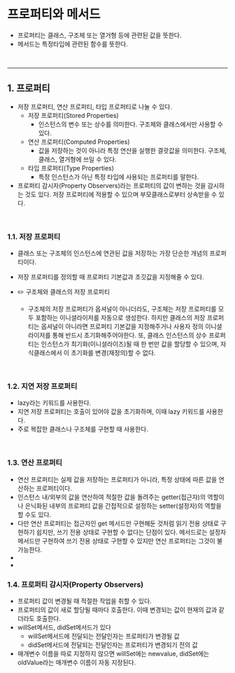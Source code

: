 # 프로퍼티와 메서드
- 프로퍼티는 클래스, 구조체 또는 열거형 등에 관련된 값을 뜻한다.
- 메서드는 특정타입에 관련된 함수를 뜻한다.

<br/>

-------------

## 1. 프로퍼티
- 저장 프로퍼티, 연산 프로퍼티, 타입 프로퍼티로 나눌 수 있다.
   - 저장 프로퍼티(Stored Properties)
      - 인스턴스의 변수 또는 상수를 의미한다. 구조체와 클래스에서만 사용할 수 있다.
   - 연산 프로퍼티(Computed Properties)
      - 값을 저장하는 것이 아니라 특정 연산을 실행한 결괏값을 의미한다. 구조체, 클래스, 열거형에 쓰일 수 있다.
   - 타입 프로퍼티(Type Properties)
      - 특정 인스턴스가 아닌 특정 타입에 사용되는 프로퍼티를 말한다.
- 프로퍼티 감시자(Property Observers)라는 프로퍼티의 값이 변하는 것을 감시하는 것도 있다. 저장 프로퍼티에 적용할 수 있으며 부모클래스로부터 상속받을 수 있다.

<br/>

### 1.1. 저장 프로퍼티
- 클래스 또는 구조체의 인스턴스에 연관된 값을 저장하는 가장 단순한 개념의 프로퍼티이다.
- 저장 프로퍼티를 정의할 때 프로퍼티 기본값과 초깃값을 지정해줄 수 있다.

-  ✏️ 구조체와 클래스의 저장 프로퍼티
   - 구조체의 저장 프로퍼티가 옵셔널이 아니더라도, 구조체는 저장 프로퍼티를 모두 포함하는 이니셜라이저를 자동으로 생성한다. 하지만 클래스의 저장 프로퍼티는 옵셔널이 아니라면 프로퍼티 기본값을 지정해주거나 사용자 정의 이니셜라이저를 통해 반드시 초기화해주어야한다. 또, 클래스 인스턴스의 상수 프로퍼티는 인스턴스가 최기화(이니셜라이즈)될 때 한 번만 값을 할당할 수 있으며, 자식클래스에서 이 초기화를 변경(재정의)할 수 없다.

<br/>

### 1.2. 지연 저장 프로퍼티
- lazy라는 키워드를 사용한다.
- 지연 저장 프로퍼티는 호출이 있어야 값을 초기화하며, 이때 lazy 키워드를 사용한다.
- 주로 복잡한 클래스나 구조체를 구현할 때 사용한다.

<br/>

### 1.3. 연산 프로퍼티
- 연산 프로퍼티는 실제 값을 저장하는 프로퍼티가 아니라, 특정 상태에 따른 값을 연산하는 프로퍼티이다.
- 인스턴스 내/외부의 값을 연산하여 적절한 값을 돌려주는 getter(접근자)의 역할이나 은닉화된 내부의 프로퍼티 값을 간접적으로 설정하는 setter(설정자)의 역할을 할 수도 있다.
- 다만 연산 프로퍼티는 접근자인 get 메서드만 구현해둔 것처럼 읽기 전용 상태로 구현하기 쉽지만, 쓰기 전용 상태로 구현할 수 없다는 단점이 있다. 메서드로는 설정자 메서드만 구현하여 쓰기 전용 상태로 구현할 수 있지만 연산 프로퍼티는 그것이 불가능한다.
- 
- <br/>

### 1.4. 프로퍼티 감시자(Property Observers)

- 프로퍼티 값이 변경될 때 적절한 작업을 취할 수 있다.
- 프로퍼티의 값이 새로 할당될 때마다 호출한다. 이때 변경되는 값이 현재의 값과 같더라도 호출한다.
- willSet메서드, didSet메서드가 있다
   - willSet메서드에 전달되는 전달인자는 프로퍼티가 변경될 값
   - didSet메서드에 전달되는 전달인자는 프로퍼티가 변경되기 전의 값
- 매개변수 이름을 따로 지정하지 않으면 willSet에는 newvalue, didSet에는 oldValue라는 매개변수 이름이 자동 지정된다.
